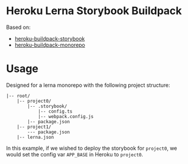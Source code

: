 # Heroku Lerna Storybook Buildpack

Based on:
- [heroku-buildpack-storybook](https://github.com/Root-App/heroku-buildpack-storybook)
- [heroku-buildpack-monorepo](https://github.com/lstoll/heroku-buildpack-monorepo)

# Usage
Designed for a lerna monorepo with the following project structure:
```
|-- root/
    |-- project0/
        |-- .storybook/
            |-- config.ts
            |-- webpack.config.js
        |-- package.json
    |-- project1/
        --- package.json
    |-- lerna.json
```
In this example, if we wished to deploy the storybook for `project0`, we would set the config var `APP_BASE` in Heroku to `project0`.